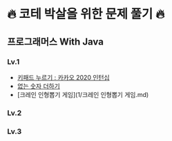 # 🔥 코테 박살을 위한 문제 풀기 🔥

## 프로그래머스 With Java

### Lv.1

- [키패드 누르기 : 카카오 2020 인턴십](1/220419_키패드누르기.md)
- [없는 숫자 더하기](1/220421_없는숫자더하기.md)
- [크레인 인형뽑기 게임](1/크레인 인형뽑기 게임.md)


### Lv.2

### Lv.3


